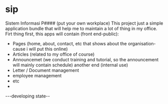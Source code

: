 # sip
Sistem Informasi P#### (put your own workplace)
This project just a simple application bundle that will help me to maintain a lot of thing in my office.
Firt thing first, this apps will contain (front end-public):
- Pages (home, about, contact, etc that shows about the organisation-cause i will put this online)
- Articles (related to my office of course)
- Announcemet (we conduct training and tutorial, so the announcement will mainly contain schedule)
another end (internal use)
- Letter / Document management
- employee management 
- etc
- 
---developing state--
